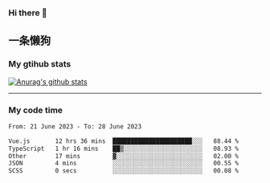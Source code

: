 ### Hi there 👋

## 一条懒狗
<!--
**kiss-me-quickly/kiss-me-quickly** is a ✨ _special_ ✨ repository because its `README.md` (this file) appears on your GitHub profile.

Here are some ideas to get you started:

- 🔭 I’m currently working on ...
- 🌱 I’m currently learning ...
- 👯 I’m looking to collaborate on ...
- 🤔 I’m looking for help with ...
- 💬 Ask me about ...
- 📫 How to reach me: ...
- 😄 Pronouns: ...
- ⚡ Fun fact: ...
-->


### My gtihub stats

[![Anurag's github stats](https://github-readme-stats.vercel.app/api?username=kiss-me-quickly)](https://github.com/anuraghazra/github-readme-stats)

***

### My code time

<!--START_SECTION:waka-->

```txt
From: 21 June 2023 - To: 28 June 2023

Vue.js       12 hrs 36 mins  ██████████████████████░░░   88.44 %
TypeScript   1 hr 16 mins    ██▒░░░░░░░░░░░░░░░░░░░░░░   08.93 %
Other        17 mins         ▓░░░░░░░░░░░░░░░░░░░░░░░░   02.00 %
JSON         4 mins          ░░░░░░░░░░░░░░░░░░░░░░░░░   00.55 %
SCSS         0 secs          ░░░░░░░░░░░░░░░░░░░░░░░░░   00.08 %
```

<!--END_SECTION:waka-->
